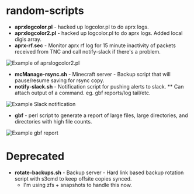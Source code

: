 # random-scripts

* **aprxlogcolor.pl** - hacked up logcolor.pl to do aprx logs.
* **aprxlogcolor2.pl** - hacked up logcolor.pl to do aprx logs. Added local digis array.
* **aprx-rf.sec** - Monitor aprx rf log for 15 minute inactivity of packets received from TNC and call notify-slack if there's a problem.

![Example of aprslogcolor2.pl](http://i.imgur.com/oV8OPXA.png)

* **mcManage-rsync.sh** - Minecraft server - Backup script that will pause/resume saving for rsync copy.
* **notify-slack.sh** - Notification script for pushing alerts to slack.
** Can attach output of a command. eg. gbf reports/log tail/etc.

![Example Slack notification](http://i.imgur.com/yTulwGJ.png)

* **gbf** - perl script to generate a report of large files, large directories, and directories with high file counts.

![Example gbf report](http://i.imgur.com/PiNkCeb.png)


# Deprecated
* **rotate-backups.sh** - Backup server - Hard link based backup rotation script with s3cmd to keep offsite copies synced.
  * I'm using zfs + snapshots to handle this now.
